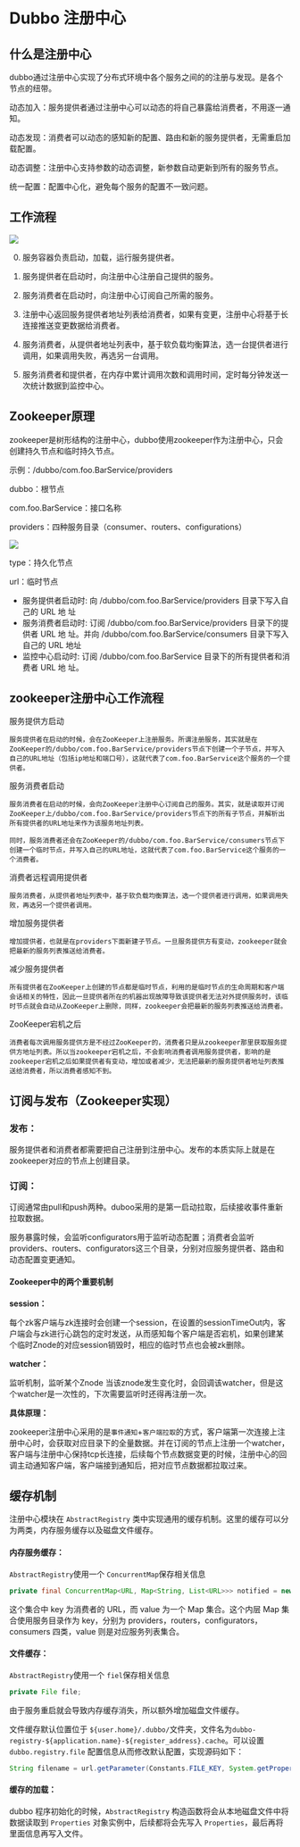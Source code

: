 # Dubbo 注册中心

## 什么是注册中心

dubbo通过注册中心实现了分布式环境中各个服务之间的的注册与发现。是各个节点的纽带。

动态加入：服务提供者通过注册中心可以动态的将自己暴露给消费者，不用逐一通知。

动态发现：消费者可以动态的感知新的配置、路由和新的服务提供者，无需重启加载配置。

动态调整：注册中心支持参数的动态调整，新参数自动更新到所有的服务节点。

统一配置：配置中心化，避免每个服务的配置不一致问题。

## 工作流程

![](https://note.youdao.com/yws/public/resource/7f5bc7c68877511de7441b2db224ad2f/xmlnote/FF583CB8200E4CB2BE540637ED0F1A2B/8443)



0. 服务容器负责启动，加载，运行服务提供者。

1. 服务提供者在启动时，向注册中心注册自己提供的服务。

2. 服务消费者在启动时，向注册中心订阅自己所需的服务。

3. 注册中心返回服务提供者地址列表给消费者，如果有变更，注册中心将基于长连接推送变更数据给消费者。

4. 服务消费者，从提供者地址列表中，基于软负载均衡算法，选一台提供者进行调用，如果调用失败，再选另一台调用。

5. 服务消费者和提供者，在内存中累计调用次数和调用时间，定时每分钟发送一次统计数据到监控中心。

   



## Zookeeper原理

zookeeper是树形结构的注册中心，dubbo使用zookeeper作为注册中心，只会创建持久节点和临时持久节点。

示例：/dubbo/com.foo.BarService/providers 

dubbo：根节点

com.foo.BarService：接口名称

providers：四种服务目录（consumer、routers、configurations）  

![](https://note.youdao.com/yws/public/resource/7f5bc7c68877511de7441b2db224ad2f/xmlnote/DCD491AA94464CADBB4D17444A77CBF9/8445)

type：持久化节点

url：临时节点

- 服务提供者启动时: 向 /dubbo/com.foo.BarService/providers 目录下写入自己的 URL 地 址
- 服务消费者启动时: 订阅 /dubbo/com.foo.BarService/providers 目录下的提供者 URL 地 址。并向 /dubbo/com.foo.BarService/consumers 目录下写入自己的 URL 地址
- 监控中心启动时: 订阅 /dubbo/com.foo.BarService 目录下的所有提供者和消费者 URL 地 址。
  

## zookeeper注册中心工作流程

服务提供方启动

	服务提供者在启动的时候，会在ZooKeeper上注册服务。所谓注册服务，其实就是在ZooKeeper的/dubbo/com.foo.BarService/providers节点下创建一个子节点，并写入自己的URL地址（包括ip地址和端口号），这就代表了com.foo.BarService这个服务的一个提供者。

服务消费者启动

	服务消费者在启动的时候，会向ZooKeeper注册中心订阅自己的服务。其实，就是读取并订阅ZooKeeper上/dubbo/com.foo.BarService/providers节点下的所有子节点，并解析出所有提供者的URL地址来作为该服务地址列表。
	
	同时，服务消费者还会在ZooKeeper的/dubbo/com.foo.BarService/consumers节点下创建一个临时节点，并写入自己的URL地址，这就代表了com.foo.BarService这个服务的一个消费者。

消费者远程调用提供者

	服务消费者，从提供者地址列表中，基于软负载均衡算法，选一个提供者进行调用，如果调用失败，再选另一个提供者调用。

增加服务提供者

	增加提供者，也就是在providers下面新建子节点。一旦服务提供方有变动，zookeeper就会把最新的服务列表推送给消费者。

减少服务提供者

	所有提供者在ZooKeeper上创建的节点都是临时节点，利用的是临时节点的生命周期和客户端会话相关的特性，因此一旦提供者所在的机器出现故障导致该提供者无法对外提供服务时，该临时节点就会自动从ZooKeeper上删除，同样，zookeeper会把最新的服务列表推送给消费者。

ZooKeeper宕机之后

	消费者每次调用服务提供方是不经过ZooKeeper的，消费者只是从zookeeper那里获取服务提供方地址列表。所以当zookeeper宕机之后，不会影响消费者调用服务提供者，影响的是zookeeper宕机之后如果提供者有变动，增加或者减少，无法把最新的服务提供者地址列表推送给消费者，所以消费者感知不到。


## 订阅与发布（Zookeeper实现）

### 发布：

服务提供者和消费者都需要把自己注册到注册中心。发布的本质实际上就是在zookeeper对应的节点上创建目录。

### 订阅：

订阅通常由pull和push两种。duboo采用的是第一启动拉取，后续接收事件重新拉取数据。

服务暴露时候，会监听configurators用于监听动态配置；消费者会监听providers、routers、configurators这三个目录，分别对应服务提供者、路由和动态配置变更通知。

#### Zookeeper中的两个重要机制

**session：**

每个zk客户端与zk连接时会创建一个session，在设置的sessionTimeOut内，客户端会与zk进行心跳包的定时发送，从而感知每个客户端是否宕机，如果创建某个临时Znode的对应session销毁时，相应的临时节点也会被zk删除。

**watcher：**

监听机制，监听某个Znode 当该znode发生变化时，会回调该watcher，但是这个watcher是一次性的，下次需要监听时还得再注册一次。



**具体原理：**

zookeeper注册中心采用的是`事件通知`+`客户端拉取`的方式，客户端第一次连接上注册中心时，会获取对应目录下的全量数据。并在订阅的节点上注册一个watcher，客户端与注册中心保持tcp长连接，后续每个节点数据变更的时候，注册中心的回调主动通知客户端，客户端接到通知后，把对应节点数据都拉取过来。

## 缓存机制

注册中心模块在 `AbstractRegistry` 类中实现通用的缓存机制。这里的缓存可以分为两类，内存服务缓存以及磁盘文件缓存。

#### 内存服务缓存：

`AbstractRegistry`使用一个 `ConcurrentMap`保存相关信息

```java
private final ConcurrentMap<URL, Map<String, List<URL>>> notified = new ConcurrentHashMap<>();
```

这个集合中 key 为消费者的 URL，而 value 为一个 Map 集合。这个内层 Map 集合使用服务目录作为 key，分别为 providers，routers，configurators，consumers 四类，value 则是对应服务列表集合。

#### 文件缓存：
`AbstractRegistry`使用一个 `fiel`保存相关信息

```java
private File file;
```

由于服务重启就会导致内存缓存消失，所以额外增加磁盘文件缓存。

文件缓存默认位置位于 `${user.home}/.dubbo/`文件夹，文件名为`dubbo-registry-${application.name}-${register_address}.cache`。可以设置 `dubbo.registry.file` 配置信息从而修改默认配置，实现源码如下：

```java
String filename = url.getParameter(Constants.FILE_KEY, System.getProperty("user.home") + "/.dubbo/dubbo-registry-" + url.getParameter(Constants.APPLICATION_KEY) + "-" + url.getAddress() + ".cache");
```

#### 缓存的加载：

dubbo 程序初始化的时候，`AbstractRegistry` 构造函数将会从本地磁盘文件中将数据读取到 `Properties` 对象实例中，后续都将会先写入 `Properties`，最后再将里面信息再写入文件。


